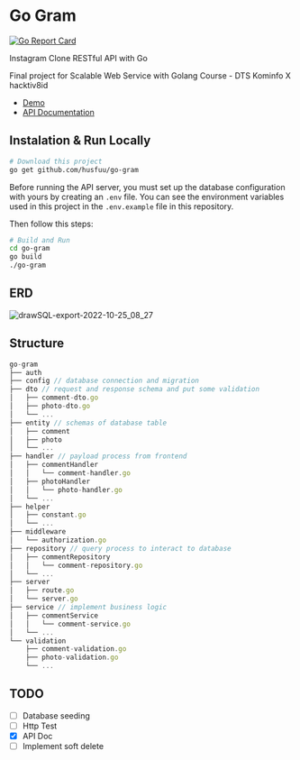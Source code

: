 # Go Gram
[![Go Report Card](https://goreportcard.com/badge/github.com/husfuu/go-gram)](https://goreportcard.com/report/github.com/husfuu/go-gram)

Instagram Clone RESTful API with Go

Final project for Scalable Web Service with Golang Course - DTS Kominfo X hacktiv8id

- [Demo](https://go-gram-production.up.railway.app)
- [API Documentation](https://go-gram-production.up.railway.app/swagger/index.html)

## Instalation & Run Locally

```bash
# Download this project
go get github.com/husfuu/go-gram
```

Before running the API server, you must set up the database configuration with yours by creating an `.env` file. You can see the environment variables used in this project in the `.env.example` file in this repository.

Then follow this steps:

```bash
# Build and Run
cd go-gram
go build
./go-gram
```

## ERD
![drawSQL-export-2022-10-25_08_27](https://user-images.githubusercontent.com/70875733/197654868-fb9b6279-944e-45cb-aa61-49d7b198e2a6.png)

## Structure

```js
go-gram
├── auth
├── config // database connection and migration
├── dto // request and response schema and put some validation
│   ├── comment-dto.go
│   ├── photo-dto.go
│   └── ...
├── entity // schemas of database table
│   ├── comment
│   ├── photo
│   └── ...
├── handler // payload process from frontend
│   ├── commentHandler
│   │   └── comment-handler.go
│   ├── photoHandler
│   │   └── photo-handler.go
│   └── ...
├── helper
│   ├── constant.go
│   └── ...
├── middleware
│   └── authorization.go
├── repository // query process to interact to database
│   ├── commentRepository
│   │   └── comment-repository.go
│   └── ...
├── server
│   ├── route.go
│   └── server.go
├── service // implement business logic
│   ├── commentService
│   │   └── comment-service.go
│   └── ...
└── validation
    ├── comment-validation.go
    ├── photo-validation.go
    └── ...
```

## TODO

- [ ] Database seeding
- [ ] Http Test
- [x] API Doc
- [ ] Implement soft delete
